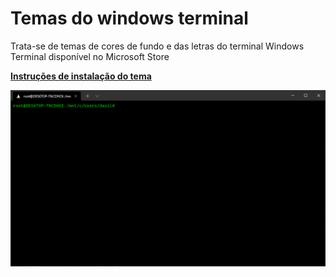 # Temas do windows terminal

Trata-se de temas de cores de fundo e das letras do terminal Windows Terminal disponível no Microsoft Store

<a href="https://github.com/Marcos-Vitor123/Temas_do_windows_terminal/blob/b31865370882acd2ef21ed3317e5f1b541972844/Instru%C3%A7%C3%B5es%20de%20instala%C3%A7%C3%A3o.md"><b>Instruções de instalação do tema</b></a>

<img src="https://github.com/Marcos-Vitor123/Temas_do_windows_terminal/blob/main/18.PNG">
